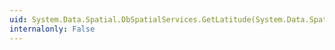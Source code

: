 ```yaml
---
uid: System.Data.Spatial.DbSpatialServices.GetLatitude(System.Data.Spatial.DbGeography)
internalonly: False
---
```

